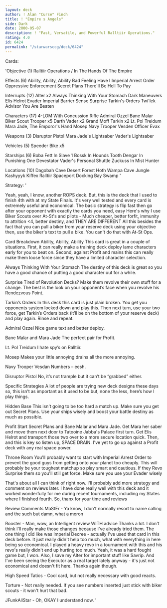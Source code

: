 ```yaml
---
layout: deck
author: ! Alan "Curse" Finch
title: ! "Empire s Angels"
side: Dark
date: 2000-05-07
description: ! "Fast, Versatile, and Powerful Ralltiir Operations."
rating: 4.0
id: 6424
permalink: "/starwarsccg/deck/6424"
---
```

Cards: 

'Objective (1)
Ralltiir Operations / In The Hands Of The Empire

Effects (6)
Ability, Ability, Ability
Bad Feeling Have I
Imperial Arrest Order
Oppressive Enforcement
Secret Plans
There'll Be Hell To Pay

Interrupts (12)
Alter x2
Always Thinking With Your Stomach
Dark Maneuvers
Elis Helrot
Evader
Imperial Barrier
Sense
Surprise
Tarkin's Orders
Twi'lek Advisor
You Are Beaten

Characters (17)
4-LOM With Concussion Rifle
Admiral Ozzel
Bane Malar
Biker Scout Trooper x5
Darth Vader x2
Grand Moff Tarkin x2
Lt. Pol Treidum
Mara Jade, The Emporor's Hand
Mosep
Navy Trooper Vesden
Officer Evax

Weapons (3)
Disruptor Pistol
Mara Jade's Lightsaber
Vader's Lightsaber

Vehicles (5)
Speeder Bike x5

Starships (6)
Boba Fett In Slave 1
Bossk In Hounds Tooth
Dengar In Punishing One
Devestator
Vader's Personal Shuttle
Zuckuss In Mist Hunter

Locations (10)
Dagobah Cave
Desert
Forest
Hoth Wampa Cave
Jungle
Kashyyyk
Kiffex
Ralltiir
Spaceport Docking Bay
Swamp '

Strategy: '

Yeah, yeah, I know, another ROPS deck. But, this is the deck that I used to finish 4th with at my State Finals. It's very well tested and every card is extremely useful and economical. The basic strategy is flip fast then go after your opponent with exactly the cards you need, easy Here's why I use Biker Scouts over At-St's and pilots - Much cheaper, better forfit, immunity to attrition <4, better destiny, and THEY ARE DIFFERENT All this besides the fact that you can pull a biker from your reserve deck using your objective then, use the biker's text to pull a bike. You can't do that with At-St Ops.

Card Breakdown
Ability, Ability, Ability This card is great in a couple of situations. First, it can really make a training deck deploy lame characters early for you to beat on. Second, against Profit and mains this can really make them loose force since they have a limited character selection.

Always Thinking With Your Stomach The destiny of this deck is great so you have a good chance of putting a good character out for a while.

Surprise Tired of Revolution Decks? Make them revolve their own stuff for a change. The best is the look on your opponent’s face when you revolve his Rendezvous Point.

Tarkin’s Orders In this deck this card is just plain broken. You get you opponents system locked down and play this. Then next turn, use your two force, get Tarkin’s Orders back (it’ll be on the bottom of your reserve deck) and play again. Rinse and repeat.

Admiral Ozzel Nice game text and better deploy.

Bane Malar and Mara Jade The perfect pair for Profit.

Lt. Pol Treidum I hate spy’s on Ralltiir.

Mosep Makes your little annoying drains all the more annoying.

Navy Trooper Vesdan Numbers – eesh.

Disruptor Pistol No, it’s not trample but it can’t be “grabbed” either.

Specific Strategies
A lot of people are trying new deck designs these days so, this isn’t as important as it used to be but, none the less, here’s how I play things.

Hidden Base This isn't going to be too hard a match up. Make sure you get out Secret Plans. Use your ships wisely and boost your battle destiny as much as possible.

Profit Start Secret Plans and Bane Malar and Mara Jade. Get Mara her saber and move them next door to Tatooine Jabba's Palace first turn. Get Elis Helrot and transport those two over to a more secure location quick. Then, and this is key so listen up, SPACE DRAIN. I've yet to go up against a Profit deck with any real space power.

Throne Room You'll probably want to start with Imperial Arrest Order to prevent the good guys from getting onto your planet too cheaply. This will probably be your toughest matchup so play smart and cautious. If they Revo Surprise them so you'll still get force. Make sure you use your Evader wisely

That's about all I can think of right now. I'll probably add more strategy and comment on reviews later. I have done really well with this deck and it worked wonderfully for me during recent tournaments, including my States where I finished fourth. So, thanx for your time and reviews

Review Comments
MaStEr - Ya know, I don't normally resort to name calling and the such but damn, what a moron

Rooster - Man, wow, an Intelligent review WITH advice Thanks a lot. I don't think I'll really make those changes because I've already tried them. The one thing I did like was Imperial Decree - actually I've used that card in this deck before. It just really didn't help too much, what with everything in here being so economical. I played a heavy revo in a tournament with this and his revo's really didn't end up hurting too much. Yeah, it was a hard fought game but, I won. Also, I save my Alter for important stuff like Savrip. And I've been seeing the Executor as a real target lately anyway - it's just not economical and doesn't fit here. Thanks again though.

High Speed Tatics - Cool card, but not really necessary with good reacts.

Torture - Not really needed. If you see numbers inserted just stick with biker scouts - it won't hurt that bad.

JFunkAllStar - Oh, OKAY I understand now. '
